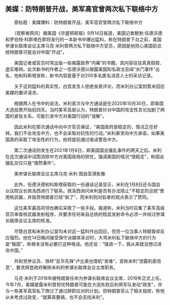 ## 美媒：防特朗普开战，美军高官曾两次私下联络中方
　　原标题：美媒爆料：防特朗普开战，美军高官曾两次私下联络中方

　　（观察者网讯）据美国《华盛顿邮报》9月14日报道，美国记者鲍勃·伍德沃德和罗伯特·科斯塔在即将发行的一本新书中爆出猛料，称在特朗普下台之前，美国参谋长联席会议主席马克·米利曾两次私下联络中方官员，原因是他担心美国前总统特朗普可能会对中国“开战”。

　　美国记者或官员时常出版一些揭露政界“内幕”的书籍，其内容往往真真假假、虚实难辨。此次新书的作者之一伍德沃德以揭露美国知名政治丑闻“水门事件”出名，他和科斯塔宣称，新书内容是基于对200多名匿名消息人士的采访记录。

　　关于这则猛料的真实性，白宫发言人拒绝发表评论，而米利办公室则暂未回应美媒的置评请求。

　　根据两人在书中的说法，米利首次与中方通话是在2020年10月30日，即美国大选投票开始前四天。当时美军高层认为，特朗普针对中国的攻击性言论加剧了两国的紧张关系，可能引发中方对美国行动的“误解”。

　　因此米利在那次通话中向中方官员保证，“美国政府是稳定的，情况正在好转。我们不会攻击中方，也不会采取对抗性的行动。”米利甚至向中方承诺，如果美国真的采取了攻击性的行为，他将提前通过电话警告中方。

　　第二次通话则发生在2021年1月8日，即美国国会骚乱事件的两天之后。米利在这次通话中试图消除中方对美国政局的担忧，强调美国的情况“很稳定”，称国会骚乱仅仅只是“偶然事件”。

　　美参谋长联席会议主席马克·米利 图自澎湃影像

　　此外，伍德沃德和科斯塔获取的一份通话记录显示，米利在1月8日还与国会众议院议长佩洛西进行了联系。佩洛西询问米利是否有办法阻止“不稳定的总统”使用核武器，并指责特朗普已经“疯了”，而米利则对前者的观点表示了赞同。

　　这位美军最高将领也确实采取了一些手段。报道称，米利当时召集了美军高级官员审查核武器发射程序，并要求任何来自总统的核武发射命令必须一并经过参谋长联席会议主席的核准。

　　尽管白宫和米利办公室均未对这一猛料作出回应，但另一位当事人特朗普却反应强烈。他在14日晚间接受保守派媒体采访时，大骂米利私下联络中方的行为是“叛国”，称根本没有必要打这种电话。他还说：“强调一下，我从来就没想过进攻中国。”

　　共和党参议员、铁杆“反华先锋”卢比奥也借机“发难”，宣称米利“泄露机密信息”，要求拜登政府解除米利的参谋长联席会议主席职务。

　　马克·米利于2018年被特朗普任命为参谋长联席会议主席，2019年正式上任。今年7月，美媒披露米利曾担忧特朗普可能在大选失败后利用军队发动“政变”，并与一些美军高官私下商讨了通过辞职应对的计划。但特朗普否认了相关指控，称他从未考虑过政变，“就算真要搞，也不会去找米利”。

